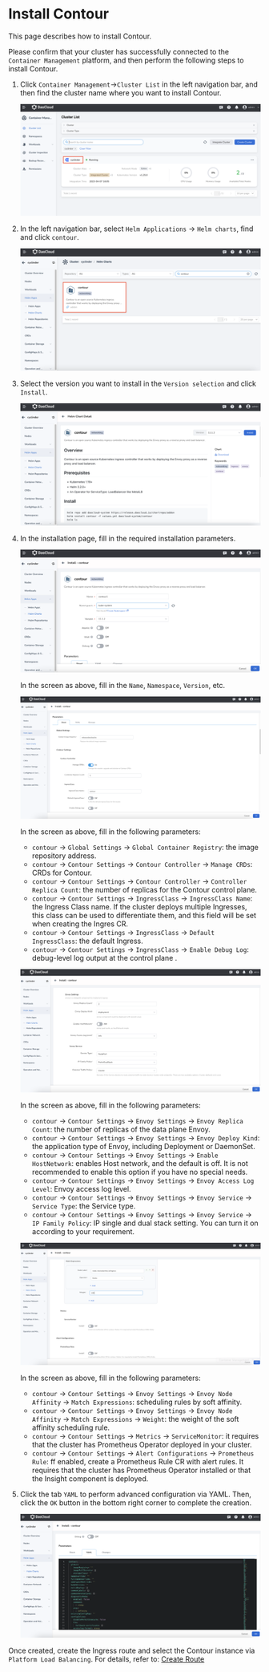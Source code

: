 # Install Contour

This page describes how to install Contour.

Please confirm that your cluster has successfully connected to the `Container Management` platform, and then perform the following steps to install Contour.

1. Click `Container Management`->`Cluster List` in the left navigation bar, and then find the cluster name where you want to install Contour.

    ![contour-cluster](../../images/contour-install-1.png)

2. In the left navigation bar, select `Helm Applications` -> `Helm charts`, find and click `contour`.

    ![contour-helm](../../images/contour-install-2.png)

3. Select the version you want to install in the `Version selection` and click `Install`.

    ![contour-version](../../images/contour-install-3.png)

4. In the installation page, fill in the required installation parameters.

    ![contour-install-1](../../images/contour-install-4.png)

    In the screen as above, fill in the `Name`, `Namespace`, `Version`, etc.

    ![contour-install-2](../../images/contour-install-5.png)

    In the screen as above, fill in the following parameters:

    - `contour` -> `Global Settings` -> `Global Container Registry`: the image repository address.
    - `contour` -> `Contour Settings` -> `Contour Controller` -> `Manage CRDs`: CRDs for Contour.
    - `contour` -> `Contour Settings` -> `Contour Controller` -> `Controller Replica Count`: the number of replicas for the Contour control plane.
    - `contour` -> `Contour Settings` -> `IngressClass` -> `IngressClass Name`: the Ingress Class name. If the cluster deploys multiple Ingresses, this class can be used to differentiate them, and this field will be set when creating the Ingres CR.
    - `contour` -> `Contour Settings` -> `IngressClass` -> `Default IngressClass`: the default Ingress.
    - `contour` -> `Contour Settings` -> `IngressClass` -> `Enable Debug Log`: debug-level log output at the control plane .

    ![contour-install-3](../../images/contour-install-6.png)

    In the screen as above, fill in the following parameters:

    - `contour` -> `Contour Settings` -> `Envoy Settings` -> `Envoy Replica Count`: the number of replicas of the data plane Envoy.
    - `contour` -> `Contour Settings` -> `Envoy Settings` -> `Envoy Deploy Kind`: the application type of Envoy, including Deployment or DaemonSet.
    - `contour` -> `Contour Settings` -> `Envoy Settings` -> `Enable HostNetwork`: enables Host network, and the default is off. It is not recommended to enable this option if you have no special needs.
    - `contour` -> `Contour Settings` -> `Envoy Settings` -> `Envoy Access Log Level`: Envoy access log level.
    - `contour` -> `Contour Settings` -> `Envoy Settings` -> `Envoy Service` -> `Service Type`: the Service type.
    - `contour` -> `Contour Settings` -> `Envoy Settings` -> `Envoy Service` -> `IP Family Policy`: IP single and dual stack setting. You can turn it on according to your requirement.

    ![contour-install-4](../../images/contour-install-7.png)

    In the screen as above, fill in the following parameters:

    - `contour` -> `Contour Settings` -> `Envoy Settings` -> `Envoy Node Affinity` -> `Match Expressions`: scheduling rules by soft affinity.
    - `contour` -> `Contour Settings` -> `Envoy Settings` -> `Envoy Node Affinity` -> `Match Expressions` -> `Weight`: the weight of the soft affinity scheduling rule.
    - `contour` -> `Contour Settings` -> `Metrics` -> `ServiceMonitor`: it requires that the cluster has Prometheus Operator deployed in your cluster.
    - `contour` -> `Contour Settings` -> `Alert Configurations` -> `Prometheus Rule`: ff enabled, create a Prometheus Rule CR with alert rules. It requires that the cluster has Prometheus Operator installed or that the Insight component is deployed.

5. Click the tab `YAML` to perform advanced configuration via YAML. Then, click the `OK` button in the bottom right corner to complete the creation.

    ![contour-yaml](../../images/contour-install-8.png)

Once created, create the Ingress route and select the Contour instance via `Platform Load Balancing`. For details, refer to: [Create Route](../../../kpanda/user-guide/services-routes/create-ingress.md)
